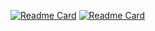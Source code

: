 [![Readme Card](https://github-readme-stats.vercel.app/api/pin/?username=iryna-kondr&repo=scikit-llm&theme=transparent)](https://github.com/iryna-kondr/scikit-llm) [![Readme Card](https://github-readme-stats.vercel.app/api/pin/?username=OKUA1&repo=falcon&theme=transparent)](https://github.com/OKUA1/falcon)
